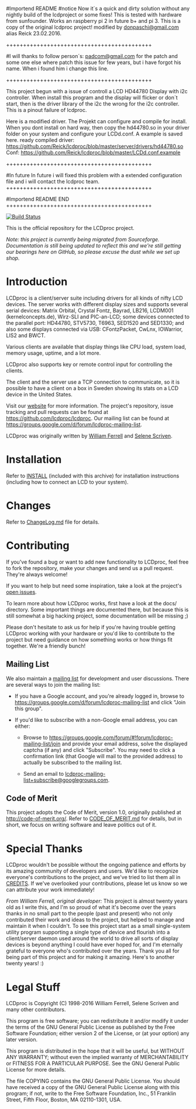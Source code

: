 #Importend README
#notice
Now it´s a quick and dirty solution without any nightly build of the lcdproject or some fixes!
This is tested with hardware from sunfounder.
Works an raspberry pi 2 in future b+ and pi 3.
This is a copy of the original lcdproc project!
modified by donpaschi@gmail.com alias Reick 23.02.2016.

+++++++++++++++++++++++++++++++++++++++++++



#I will thanks to follow person´s:
padcom@gmail.com for the patch 
and
some one else where patch this issue for few years, but i have forgot his name. When i found him i change this line.

+++++++++++++++++++++++++++++++++++++++++++

This project begun with a issue of controll a LCD HD44780 Display with i2c controller. 
When install this program and the display will flicker or don´t start, then is the driver library of the i2c the wrong for the i2c controller. This is a pinout failure of lcdproc. 

Here is a modified driver. The Projekt can configure and compile for install. When you dont install on hard way, then copy the hd44780.so in your driver folder on your system and configure your LCDd.conf. A example is saved here.
ready compiled driver:
https://github.com/Reick/lcdproc/blob/master/server/drivers/hd44780.so
Conf:
https://github.com/Reick/lcdproc/blob/master/LCDd.conf.example

+++++++++++++++++++++++++++++++++++++++++++

#In future
In future i will fixed this problem with a extended configuration file and i will contact the lcdproc team. 
+++++++++++++++++++++++++++++++++++++++++++

#Importend README END
+++++++++++++++++++++++++++++++++++++++++++

[![Build Status](https://travis-ci.org/lcdproc/lcdproc.svg?branch=master)](https://travis-ci.org/lcdproc/lcdproc)

This is the official repository for the LCDproc project.

_Note: this project is currently being migrated from Sourceforge. Documentation
is still being updated to reflect this and we're still getting our bearings here
on GitHub, so please excuse the dust while we set up shop._

# Introduction

LCDproc is a client/server suite including drivers for all kinds of nifty LCD
devices. The server works with different display sizes and supports several
serial devices: Matrix Orbital, Crystal Fontz, Bayrad, LB216, LCDM001
(kernelconcepts.de), Wirz-SLI and PIC-an-LCD; some devices connected to the
parallel port: HD44780, STV5730, T6963, SED1520 and SED1330; and also some
displays connected via USB: CFontzPacket, CwLnx, IOWarrior, LIS2 and BWCT.

Various clients are available that display things like CPU load, system load,
memory usage, uptime, and a lot more.

LCDproc also supports key or remote control input for controlling the clients.

The client and the server use a TCP connection to communicate, so it is
possible to have a client on a box in Sweden showing its stats on a LCD device
in the United States.

Visit our [website](http://lcdproc.org/) for more information. The project's
repository, issue tracking and pull requests can be found at
https://github.com/lcdproc/lcdproc. Our mailing list can be found at
https://groups.google.com/d/forum/lcdproc-mailing-list.

LCDproc was originally written by [William Ferrell](mailto:willfe@gmail.com)
and [Selene Scriven](mailto:lcdproc@toykeeper.net).

# Installation

Refer to [INSTALL](INSTALL) (included with this archive) for installation
instructions (including how to connect an LCD to your system).

# Changes

Refer to [ChangeLog.md](ChangeLog.md) file for details.

# Contributing

If you've found a bug or want to add new functionality to LCDproc, feel free to
fork the repository, make your changes and send us a pull request. They're
always welcome!

If you want to help but need some inspiration, take a look at the project's
[open issues](https://github.com/lcdproc/lcdproc/issues).

To learn more about how LCDproc works, first have a look at the docs/
directory. Some important things are documented there, but because this is
still somewhat a big hacking project, some documentation will be missing ;)

Please don't hesitate to ask us for help if you're having trouble getting LCDproc
working with your hardware or you'd like to contribute to the project but need
guidance on how something works or how things fit together. We're a friendly
bunch!

## Mailing List

We also maintain a [mailing list](https://groups.google.com/d/forum/lcdproc-mailing-list)
for development and user discussions. There are several ways to join the mailing list:

- If you have a Google account, and you're already logged in, browse to
  https://groups.google.com/d/forum/lcdproc-mailing-list and click "Join this group".

- If you'd like to subscribe with a non-Google email address, you can either:

  - Browse to https://groups.google.com/forum/#!forum/lcdproc-mailing-list/join
    and provide your email address, solve the displayed captcha (if any) and
    click "Subscribe". You may need to click a confirmation link (that Google will
    mail to the provided address) to actually be subscribed to the mailing list.

  - Send an email to lcdproc-mailing-list+subscribe@googlegroups.com.

## Code of Merit

This project adopts the Code of Merit, version 1.0, originally published at
http://code-of-merit.org/. Refer to [CODE_OF_MERIT.md](CODE_OF_MERIT.md) for
details, but in short, we focus on writing software and leave politics out of
it.

# Special Thanks

LCDproc wouldn't be possible without the ongoing patience and efforts by its
amazing community of developers and users. We'd like to recognize everyone's
contributions to the project, and we've tried to list them all in
[CREDITS](CREDITS.md). If we've overlooked your contributions, please let us know
so we can attribute your work immediately!

_From William Ferrell, original developer:_ This project is almost twenty years
old as I write this, and I'm so proud of what it's become over the years thanks
in no small part to the people (past and present) who not only contributed
their work and ideas to the project, but helped to manage and maintain it when
I couldn't. To see this project start as a small single-system utility program
supporting a single type of device and flourish into a client/server daemon
used around the world to drive all sorts of display devices is beyond anything
I could have ever hoped for, and I'm eternally grateful to everyone who's
contributed over the years. Thank you all for being part of this project and
for making it amazing. Here's to another twenty years! :)

# Legal Stuff

LCDproc is Copyright (C) 1998-2016 William Ferrell, Selene Scriven and many
other contributors.

This program is free software; you can redistribute it and/or modify it under
the terms of the GNU General Public License as published by the Free Software
Foundation; either version 2 of the License, or (at your option) any later
version.

This program is distributed in the hope that it will be useful, but WITHOUT ANY
WARRANTY; without even the implied warranty of MERCHANTABILITY or FITNESS FOR A
PARTICULAR PURPOSE.  See the GNU General Public License for more details.

The file COPYING contains the GNU General Public License.  You should have
received a copy of the GNU General Public License along with this program; if
not, write to the Free Software Foundation, Inc., 51 Franklin Street, Fifth
Floor, Boston, MA 02110-1301, USA.
